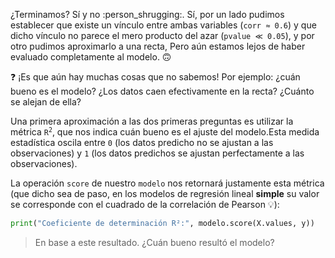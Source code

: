 ¿Terminamos? Sí y no :person_shrugging:. Sí, por un lado pudimos establecer que existe un vínculo entre ambas variables (`corr ≈ 0.6`) y que dicho vínculo no parece el mero producto del azar (`pvalue ≪ 0.05`), y por otro pudimos aproximarlo a una recta, Pero aún estamos lejos de haber evaluado completamente al modelo. 🙃 

❓ ¡Es que aún hay muchas cosas que no sabemos! Por ejemplo: ¿cuán bueno es el modelo? ¿Los datos caen efectivamente en la recta? ¿Cuánto se alejan de ella? 

Una primera aproximación a las dos primeras preguntas es utilizar la métrica <code>R<sup>2</sup></code>, que nos indica cuán bueno es el ajuste del modelo.Esta medida estadística oscila entre `0` (los datos predicho no se ajustan a las observaciones) y `1` (los datos predichos se ajustan perfectamente a las observaciones). 

La operación `score` de nuestro `modelo` nos retornará justamente esta métrica (que dicho sea de paso, en los modelos de regresión lineal **simple** su valor se corresponde con el cuadrado de la correlación de Pearson 💡): 
 
```python
print("Coeficiente de determinación R²:", modelo.score(X.values, y)) 
```

> En base a este resultado. ¿Cuán bueno resultó el modelo?
